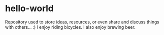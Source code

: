 # hello-world
Repository used to store ideas, resources, or even share and discuss things with others... :)
I enjoy riding bicycles.  I also enjoy brewing beer.

